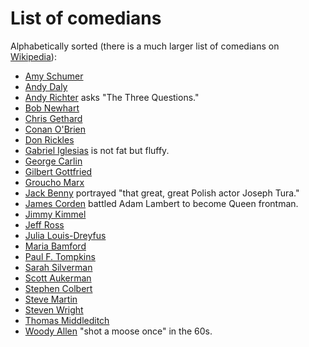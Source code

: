 # List of comedians

Alphabetically sorted (there is a much larger list of comedians on [Wikipedia](https://en.wikipedia.org/wiki/List_of_comedians)):

- [Amy Schumer](https://www.youtube.com/results?search_query=Amy+Schumer)
- [Andy Daly](https://www.youtube.com/results?search_query=Andy+Daly)
- [Andy Richter](https://www.youtube.com/results?search_query=Andy+Richter) asks "The Three Questions."
- [Bob Newhart](https://www.youtube.com/results?search_query=Bob+Newhart)
- [Chris Gethard](https://www.youtube.com/results?search_query=Chris+Gethard)
- [Conan O'Brien](https://www.youtube.com/results?search_query=Conan+O'Brien)
- [Don Rickles](https://www.youtube.com/results?search_query=Don+Rickles)
- [Gabriel Iglesias](https://www.youtube.com/results?gl=US&search_query=Gabriel+Iglesias) is not fat but fluffy.
- [George Carlin](https://www.youtube.com/results?search_query=George+Carlin)
- [Gilbert Gottfried](https://www.youtube.com/results?search_query=Gilbert+Gottfried)
- [Groucho Marx](https://www.youtube.com/results?search_query=Groucho+Marx)
- [Jack Benny](https://www.youtube.com/results?search_query=Jack+Benny) portrayed "that great, great Polish actor Joseph Tura."
- [James Corden](https://www.youtube.com/results?search_query=James+Corden) battled Adam Lambert to become Queen frontman.
- [Jimmy Kimmel](https://www.youtube.com/results?search_query=Jimmy+Kimmel)
- [Jeff Ross](https://www.youtube.com/results?search_query=Jeff+Ross)
- [Julia Louis-Dreyfus](https://www.youtube.com/results?gl=US&search_query=Julia+Louis+Dreyfus)
- [Maria Bamford](https://www.youtube.com/results?gl=US&search_query=Maria+Bamford)
- [Paul F. Tompkins](https://www.youtube.com/results?search_query=Paul+F.+Tompkins)
- [Sarah Silverman](https://www.youtube.com/results?search_query=Sarah+Silverman)
- [Scott Aukerman](https://www.youtube.com/results?search_query=Scott+Aukerman)
- [Stephen Colbert](https://www.youtube.com/results?search_query=Stephen+Colbert)
- [Steve Martin](https://www.youtube.com/results?search_query=Steve+Martin)
- [Steven Wright](https://www.youtube.com/results?search_query=Steven+Wright)
- [Thomas Middleditch](https://www.youtube.com/results?search_query=Thomas+Middleditch)
- [Woody Allen](https://www.youtube.com/results?gl=US&search_query=Woody+Allen+comedian) "shot a moose once" in the 60s.
